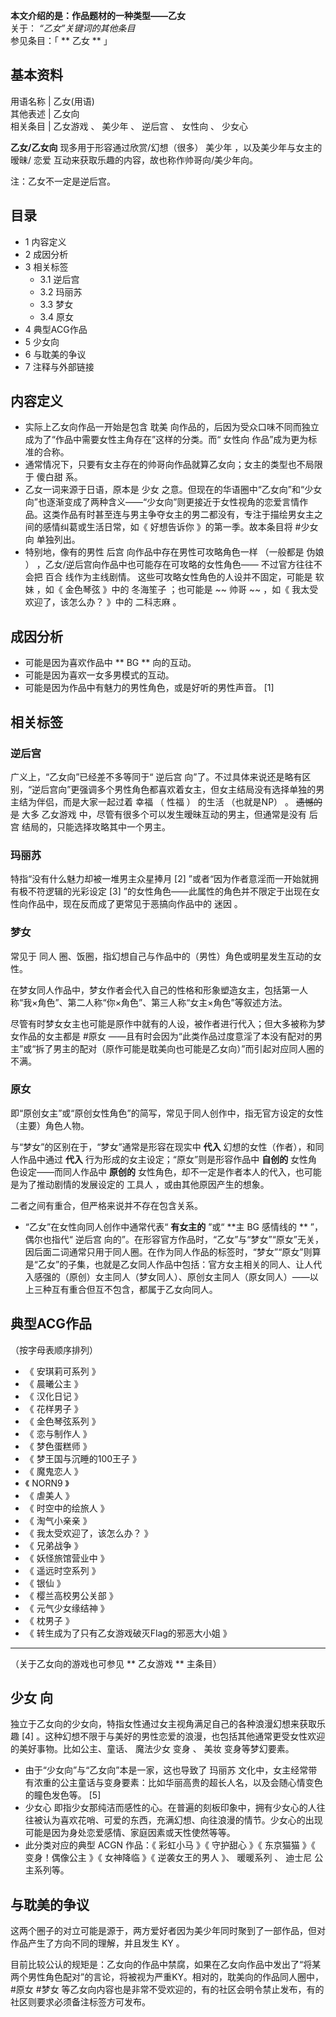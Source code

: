**本文介绍的是：作品题材的一种类型——乙女**  
关于： _“乙女”关键词的其他条目_  
参见条目：「 ** 乙女  ** 」

**基本资料**  
---  
用语名称  |  乙女(用语)   
其他表述  |  乙女向   
相关条目  |  乙女游戏  、  美少年  、  逆后宫  、  女性向  、  少女心   
  
**乙女/乙女向** 现多用于形容通过欣赏/幻想（很多）  美少年  ，以及美少年与女主的暧昧/  恋爱  互动来获取乐趣的内容，故也称作帅哥向/美少年向。

注：乙女不一定是逆后宫。

##  目录

  * 1  内容定义 
  * 2  成因分析 
  * 3  相关标签 
    * 3.1  逆后宫 
    * 3.2  玛丽苏 
    * 3.3  梦女 
    * 3.4  原女 
  * 4  典型ACG作品 
  * 5  少女向 
  * 6  与耽美的争议 
  * 7  注释与外部链接 

##  内容定义

  * 实际上乙女向作品一开始是包含  耽美  向作品的，后因为受众口味不同而独立成为了“作品中需要女性主角存在”这样的分类。而“  女性向  作品”成为更为标准的合称。 
  * 通常情况下，只要有女主存在的帅哥向作品就算乙女向；女主的类型也不局限于  傻白甜  系。 
  * 乙女一词来源于日语，原本是  少女  之意。但现在的华语圈中“乙女向”和“少女向”也逐渐变成了两种含义——“少女向”则更接近于女性视角的恋爱言情作品。这类作品有时甚至连与男主争夺女主的男二都没有，专注于描绘男女主之间的感情纠葛或生活日常，如《  好想告诉你  》的第一季。故本条目将  #少女向  单独列出。 
  * 特别地，像有的男性  后宫  向作品中存在男性可攻略角色一样  （一般都是  伪娘  ）  ，乙女/逆后宫向作品中也可能存在可攻略的女性角色——  不过官方往往不会把  百合  线作为主线剧情。  这些可攻略女性角色的人设并不固定，可能是  软妹  ，如《  金色琴弦  》中的  冬海笙子  ；也可能是 ~~ 帅哥  ~~ ，如《  我太受欢迎了，该怎么办？  》中的  二科志麻  。 

##  成因分析

  * 可能是因为喜欢作品中 ** BG  ** 向的互动。 
  * 可能是因为喜欢一女多男模式的互动。 
  * 可能是因为作品中有魅力的男性角色，或是好听的男性声音。  [1] 

##  相关标签

###  逆后宫

广义上，“乙女向”已经差不多等同于“  逆后宫
向”了。不过具体来说还是略有区别，“逆后宫向”更强调多个男性角色都喜欢着女主，但女主结局没有选择单独的男主结为伴侣，而是大家一起过着  幸福  （  性福
）  的生活  （也就是NP）  。 ~~遗憾的是~~ 大多  乙女游戏  中，尽管有很多个可以发生暧昧互动的男主，但通常是没有  后宫
结局的，只能选择攻略其中一个男主。

###  玛丽苏

特指“没有什么魅力却被一堆男主众星捧月  [2]  ”或者“因为作者意淫而一开始就拥有极不符逻辑的光彩设定  [3]
”的女性角色——此属性的角色并不限定于出现在女性向作品中，现在反而成了更常见于恶搞向作品中的  迷因  。

###  梦女

常见于  同人  圈、饭圈，指幻想自己与作品中的（男性）角色或明星发生互动的女性。

在梦女同人作品中，梦女作者会代入自己的性格和形象塑造女主，包括第一人称“我×角色”、第二人称“你×角色”、第三人称“女主×角色”等叙述方法。

尽管有时梦女女主也可能是原作中就有的人设，被作者进行代入；但大多被称为梦女作品的女主都是  #原女
——且有时会因为“此类作品过度意淫了本没有配对的男主”或“拆了男主的配对（原作可能是耽美向也可能是乙女向）”而引起对应同人圈的不满。

###  原女

即“原创女主”或“原创女性角色”的简写，常见于同人创作中，指无官方设定的女性（主要）角色人物。

与“梦女”的区别在于，“梦女”通常是形容在现实中 **代入** 幻想的女性（作者），和同人作品中通过 **代入**
行为形成的女主设定；“原女”则是形容作品中 **自创的** 女性角色设定——而同人作品中 **原创的**
女性角色，却不一定是作者本人的代入，也可能是为了推动剧情的发展设定的  工具人  ，或由其他原因产生的想象。

二者之间有重合，但严格来说并不存在包含关系。

  * “乙女”在女性向同人创作中通常代表“ **有女主的** ”或“ **主 BG  感情线的 ** ”，偶尔也指代“  逆后宫  向的”。在形容官方作品时，“乙女”与“梦女”“原女”无关，因后面二词通常只用于同人圈。在作为同人作品的标签时，“梦女”“原女”则算是“乙女”的子集，也就是乙女同人作品中包括：官方女主相关的同人、让人代入感强的（原创）女主同人（梦女同人）、原创女主同人（原女同人）——以上三种互有重合但互不包含，都属于乙女向同人。 

##  典型ACG作品

（按字母表顺序排列）

  * 《  安琪莉可系列  》 
  * 《  晨曦公主  》 
  * 《  汉化日记  》 
  * 《  花样男子  》 
  * 《  金色琴弦系列  》 
  * 《  恋与制作人  》 
  * 《  梦色蛋糕师  》 
  * 《  梦王国与沉睡的100王子  》 
  * 《  魔鬼恋人  》 
  * 《  NORN9  》 
  * 《  虐美人  》 
  * 《  时空中的绘旅人  》 
  * 《  淘气小亲亲  》 
  * 《  我太受欢迎了，该怎么办？  》 
  * 《  兄弟战争  》 
  * 《  妖怪旅馆营业中  》 
  * 《  遥远时空系列  》 
  * 《  银仙  》 
  * 《  樱兰高校男公关部  》 
  * 《  元气少女缘结神  》 
  * 《  枕男子  》 
  * 《  转生成为了只有乙女游戏破灭Flag的邪恶大小姐  》 

* * *

（关于乙女向的游戏也可参见 ** 乙女游戏  ** 主条目）

##  少女  向

独立于乙女向的少女向，特指女性通过女主视角满足自己的各种浪漫幻想来获取乐趣  [4]
。这种幻想不限于与美好的男性恋爱的浪漫，也包括其他通常更受女性欢迎的美好事物。比如公主、童话、  魔法少女  变身  、  美妆  变身等梦幻要素。

  * 由于“少女向”与“乙女向”本是一家，这也导致了  玛丽苏  文化中，女主经常带有浓重的公主童话与变身要素：比如华丽高贵的超长人名，以及会随心情变色的瞳色发色等。  [5] 
  * 少女心  即指少女那纯洁而感性的心。在普遍的刻板印象中，拥有少女心的人往往被认为喜欢花哨、可爱的东西，充满幻想、向往浪漫的情节。少女心的出现可能是因为身处恋爱感情、家庭因素或天性使然等等。 
  * 此分类对应的典型  ACGN  作品：《  彩虹小马  》《  守护甜心  》《  东京猫猫  》《  变身！偶像公主  》《  女神降临  》《  逆袭女王的男人  》、  暖暖系列  、  迪士尼  公主系列等。 

##  与耽美的争议

这两个圈子的对立可能是源于，两方爱好者因为美少年同时聚到了一部作品，但对作品产生了方向不同的理解，并且发生  KY  。

目前比较公认的规矩是：乙女向的作品中禁腐，如果在乙女向作品中发出了“将某两个男性角色配对”的言论，将被视为严重KY。相对的，耽美向的作品同人圈中，  #原女
#梦女  等乙女向内容也是非常不受欢迎的，有的社区会明令禁止发布，有的社区则要求必须备注标签方可发布。